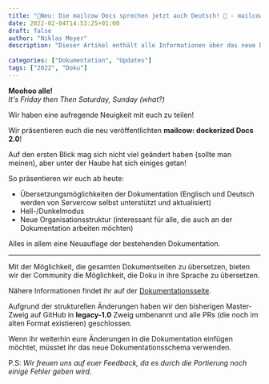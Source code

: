 ```yaml
---
title: "📘Neu: Die mailcow Docs sprechen jetzt auch Deutsch! 📘 - mailcow Docs 2.0 Änderungen"
date: 2022-02-04T14:53:25+01:00
draft: false
author: "Niklas Meyer"
description: "Dieser Artikel enthält alle Informationen über das neue Docs Update 2.0"
  
categories: ["Dokumentation", "Updates"]
tags: ["2022", "Doku"]
---
```


**Moohoo alle!** \
*It's Friday then Then Saturday, Sunday (what?)*

Wir haben eine aufregende Neuigkeit mit euch zu teilen! 

Wir präsentieren euch die neu veröffentlichten **mailcow: dockerized Docs 2.0**!

Auf den ersten Blick mag sich nicht viel geändert haben (sollte man meinen), aber unter der Haube hat sich einiges getan!

So präsentieren wir euch ab heute:
- Übersetzungsmöglichkeiten der Dokumentation (Englisch und Deutsch werden von Servercow selbst unterstützt und aktualisiert)
- Hell-/Dunkelmodus
- Neue Organisationsstruktur (interessant für alle, die auch an der Dokumentation arbeiten möchten)

Alles in allem eine Neuauflage der bestehenden Dokumentation.

---

Mit der Möglichkeit, die gesamten Dokumentseiten zu übersetzen, bieten wir der Community die Möglichkeit, die Doku in ihre Sprache zu übersetzen.

Nähere Informationen findet ihr auf der [Dokumentationsseite](https://github.com/mailcow/mailcow-dockerized-docs).

Aufgrund der strukturellen Änderungen haben wir den bisherigen Master-Zweig auf GitHub in **legacy-1.0** Zweig umbenannt und alle PRs (die noch im alten Format existieren) geschlossen.

Wenn ihr weiterhin eure Änderungen in die Dokumentation einfügen möchtet, müsstet ihr das neue Dokumentationsschema verwenden.

P.S: *Wir freuen uns auf euer Feedback, da es durch die Portierung noch einige Fehler geben wird*.